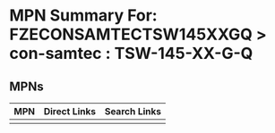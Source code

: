 



# MPN Summary For: FZECONSAMTECTSW145XXGQ > con-samtec : TSW-145-XX-G-Q

## MPNs
  

|MPN|Direct Links|Search Links|
| :--- | :--- | :--- |
||||
